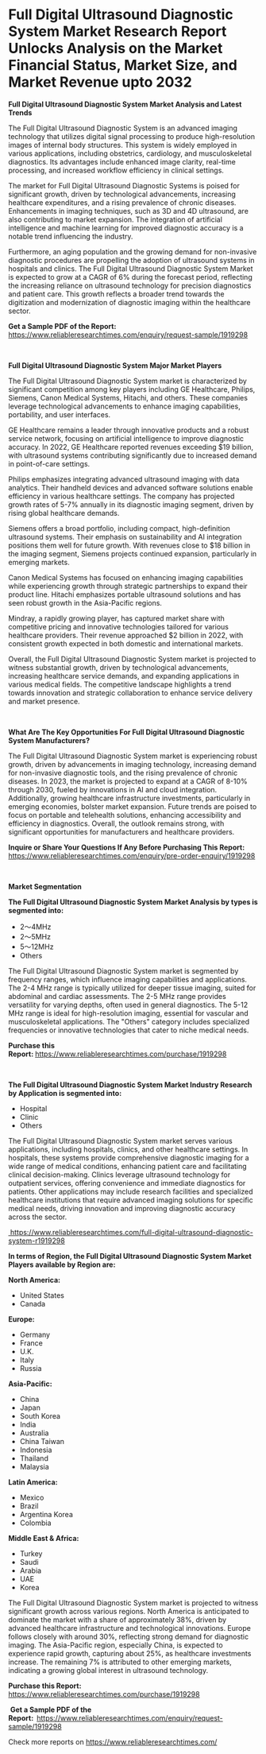 <p><h1>Full Digital Ultrasound Diagnostic System Market Research Report Unlocks Analysis on the Market Financial Status, Market Size, and Market Revenue upto 2032</h1></p><p><strong>Full Digital Ultrasound Diagnostic System Market Analysis and Latest Trends</strong></p>
<p><p>The Full Digital Ultrasound Diagnostic System is an advanced imaging technology that utilizes digital signal processing to produce high-resolution images of internal body structures. This system is widely employed in various applications, including obstetrics, cardiology, and musculoskeletal diagnostics. Its advantages include enhanced image clarity, real-time processing, and increased workflow efficiency in clinical settings.</p><p>The market for Full Digital Ultrasound Diagnostic Systems is poised for significant growth, driven by technological advancements, increasing healthcare expenditures, and a rising prevalence of chronic diseases. Enhancements in imaging techniques, such as 3D and 4D ultrasound, are also contributing to market expansion. The integration of artificial intelligence and machine learning for improved diagnostic accuracy is a notable trend influencing the industry.</p><p>Furthermore, an aging population and the growing demand for non-invasive diagnostic procedures are propelling the adoption of ultrasound systems in hospitals and clinics. The Full Digital Ultrasound Diagnostic System Market is expected to grow at a CAGR of 6% during the forecast period, reflecting the increasing reliance on ultrasound technology for precision diagnostics and patient care. This growth reflects a broader trend towards the digitization and modernization of diagnostic imaging within the healthcare sector.</p></p>
<p><strong>Get a Sample PDF of the Report:&nbsp;</strong> <a href="https://www.reliableresearchtimes.com/enquiry/request-sample/1919298?utm_campaign=2956&utm_medium=2&utm_source=Github&utm_content=ia&utm_term=05032025&utm_id=full-digital-ultrasound-diagnostic-system">https://www.reliableresearchtimes.com/enquiry/request-sample/1919298</a></p>
<p>&nbsp;</p>
<p><strong>Full Digital Ultrasound Diagnostic System Major Market Players</strong></p>
<p><p>The Full Digital Ultrasound Diagnostic System market is characterized by significant competition among key players including GE Healthcare, Philips, Siemens, Canon Medical Systems, Hitachi, and others. These companies leverage technological advancements to enhance imaging capabilities, portability, and user interfaces.</p><p>GE Healthcare remains a leader through innovative products and a robust service network, focusing on artificial intelligence to improve diagnostic accuracy. In 2022, GE Healthcare reported revenues exceeding $19 billion, with ultrasound systems contributing significantly due to increased demand in point-of-care settings.</p><p>Philips emphasizes integrating advanced ultrasound imaging with data analytics. Their handheld devices and advanced software solutions enable efficiency in various healthcare settings. The company has projected growth rates of 5-7% annually in its diagnostic imaging segment, driven by rising global healthcare demands.</p><p>Siemens offers a broad portfolio, including compact, high-definition ultrasound systems. Their emphasis on sustainability and AI integration positions them well for future growth. With revenues close to $18 billion in the imaging segment, Siemens projects continued expansion, particularly in emerging markets.</p><p>Canon Medical Systems has focused on enhancing imaging capabilities while experiencing growth through strategic partnerships to expand their product line. Hitachi emphasizes portable ultrasound solutions and has seen robust growth in the Asia-Pacific regions.</p><p>Mindray, a rapidly growing player, has captured market share with competitive pricing and innovative technologies tailored for various healthcare providers. Their revenue approached $2 billion in 2022, with consistent growth expected in both domestic and international markets.</p><p>Overall, the Full Digital Ultrasound Diagnostic System market is projected to witness substantial growth, driven by technological advancements, increasing healthcare service demands, and expanding applications in various medical fields. The competitive landscape highlights a trend towards innovation and strategic collaboration to enhance service delivery and market presence.</p></p>
<p>&nbsp;</p>
<p><strong>What Are The Key Opportunities For Full Digital Ultrasound Diagnostic System Manufacturers?</strong></p>
<p><p>The Full Digital Ultrasound Diagnostic System market is experiencing robust growth, driven by advancements in imaging technology, increasing demand for non-invasive diagnostic tools, and the rising prevalence of chronic diseases. In 2023, the market is projected to expand at a CAGR of 8-10% through 2030, fueled by innovations in AI and cloud integration. Additionally, growing healthcare infrastructure investments, particularly in emerging economies, bolster market expansion. Future trends are poised to focus on portable and telehealth solutions, enhancing accessibility and efficiency in diagnostics. Overall, the outlook remains strong, with significant opportunities for manufacturers and healthcare providers.</p></p>
<p><strong>Inquire or Share Your Questions If Any Before Purchasing This Report:</strong> <a href="https://www.reliableresearchtimes.com/enquiry/pre-order-enquiry/1919298?utm_campaign=2956&utm_medium=2&utm_source=Github&utm_content=ia&utm_term=05032025&utm_id=full-digital-ultrasound-diagnostic-system">https://www.reliableresearchtimes.com/enquiry/pre-order-enquiry/1919298</a></p>
<p>&nbsp;</p>
<p><strong>Market Segmentation</strong></p>
<p><strong>The Full Digital Ultrasound Diagnostic System Market Analysis by types is segmented into:</strong></p>
<p><ul><li>2～4MHz</li><li>2～5MHz</li><li>5～12MHz</li><li>Others</li></ul></p>
<p><p>The Full Digital Ultrasound Diagnostic System market is segmented by frequency ranges, which influence imaging capabilities and applications. The 2-4 MHz range is typically utilized for deeper tissue imaging, suited for abdominal and cardiac assessments. The 2-5 MHz range provides versatility for varying depths, often used in general diagnostics. The 5-12 MHz range is ideal for high-resolution imaging, essential for vascular and musculoskeletal applications. The "Others" category includes specialized frequencies or innovative technologies that cater to niche medical needs.</p></p>
<p><strong>Purchase this Report:&nbsp;</strong><a href="https://www.reliableresearchtimes.com/purchase/1919298?utm_campaign=2956&utm_medium=2&utm_source=Github&utm_content=ia&utm_term=05032025&utm_id=full-digital-ultrasound-diagnostic-system">https://www.reliableresearchtimes.com/purchase/1919298</a></p>
<p>&nbsp;</p>
<p><strong>The Full Digital Ultrasound Diagnostic System Market Industry Research by Application is segmented into:</strong></p>
<p><ul><li>Hospital</li><li>Clinic</li><li>Others</li></ul></p>
<p><p>The Full Digital Ultrasound Diagnostic System market serves various applications, including hospitals, clinics, and other healthcare settings. In hospitals, these systems provide comprehensive diagnostic imaging for a wide range of medical conditions, enhancing patient care and facilitating clinical decision-making. Clinics leverage ultrasound technology for outpatient services, offering convenience and immediate diagnostics for patients. Other applications may include research facilities and specialized healthcare institutions that require advanced imaging solutions for specific medical needs, driving innovation and improving diagnostic accuracy across the sector.</p></p>
<p><a href="https://www.reliableresearchtimes.com/full-digital-ultrasound-diagnostic-system-r1919298?utm_campaign=2956&utm_medium=2&utm_source=Github&utm_content=ia&utm_term=05032025&utm_id=full-digital-ultrasound-diagnostic-system">&nbsp;https://www.reliableresearchtimes.com/full-digital-ultrasound-diagnostic-system-r1919298</a></p>
<p><strong>In terms of Region, the Full Digital Ultrasound Diagnostic System Market Players available by Region are:</strong></p>
<p>
    <p> <strong> North America: </strong>
        <ul>
            <li>United States</li>
            <li>Canada</li>
        </ul>
        </p> 
    <p> <strong> Europe: </strong>
        <ul>
            <li>Germany</li>
            <li>France</li>
            <li>U.K.</li>
            <li>Italy</li>
            <li>Russia</li>
        </ul>
        </p> 
    <p> <strong> Asia-Pacific: </strong>
        <ul>
            <li>China</li>
            <li>Japan</li>
            <li>South Korea</li>
            <li>India</li>
            <li>Australia</li>
            <li>China Taiwan</li>
            <li>Indonesia</li>
            <li>Thailand</li>
            <li>Malaysia</li>
        </ul>
        </p> 
    <p> <strong> Latin America: </strong>
        <ul>
            <li>Mexico</li>
            <li>Brazil</li>
            <li>Argentina Korea</li>
            <li>Colombia</li>
        </ul>
        </p> 
    <p> <strong> Middle East & Africa: </strong>
        <ul>
            <li>Turkey</li>
            <li>Saudi</li>
            <li>Arabia</li>
            <li>UAE</li>
            <li>Korea</li>
        </ul>
    </p>
    </p>
<p><p>The Full Digital Ultrasound Diagnostic System market is projected to witness significant growth across various regions. North America is anticipated to dominate the market with a share of approximately 38%, driven by advanced healthcare infrastructure and technological innovations. Europe follows closely with around 30%, reflecting strong demand for diagnostic imaging. The Asia-Pacific region, especially China, is expected to experience rapid growth, capturing about 25%, as healthcare investments increase. The remaining 7% is attributed to other emerging markets, indicating a growing global interest in ultrasound technology.</p></p>
<p><strong>Purchase this Report: </strong><a href="https://www.reliableresearchtimes.com/purchase/1919298?utm_campaign=2956&utm_medium=2&utm_source=Github&utm_content=ia&utm_term=05032025&utm_id=full-digital-ultrasound-diagnostic-system">https://www.reliableresearchtimes.com/purchase/1919298</a></p>
<p>&nbsp;<strong>Get a Sample PDF of the Report:&nbsp;&nbsp;</strong><a href="https://www.reliableresearchtimes.com/enquiry/request-sample/1919298?utm_campaign=2956&utm_medium=2&utm_source=Github&utm_content=ia&utm_term=05032025&utm_id=full-digital-ultrasound-diagnostic-system">https://www.reliableresearchtimes.com/enquiry/request-sample/1919298</a></p>
<p><strong></strong></p>
<p>Check more reports on <a href="https://www.reliableresearchtimes.com/?utm_campaign=2956&utm_medium=2&utm_source=Github&utm_content=ia&utm_term=05032025&utm_id=full-digital-ultrasound-diagnostic-system">https://www.reliableresearchtimes.com/</a></p>